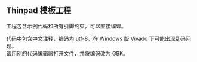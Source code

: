 Thinpad 模板工程
---------------

工程包含示例代码和所有引脚约束，可以直接编译。

代码中包含中文注释，编码为 utf-8，在 Windows 版 Vivado 下可能出现乱码问题。  
请用别的代码编辑器打开文件，并将编码改为 GBK。
